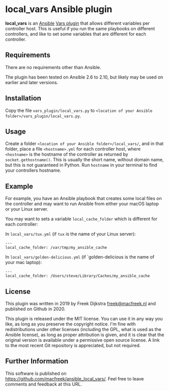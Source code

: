 # local_vars Ansible plugin

**local_vars** is an [Ansible](https://www.ansible.com) [Vars plugin](https://docs.ansible.com/ansible/latest/plugins/vars.html) that allows different variables per controller host. This is useful if you run the same playbooks on different controllers, and like to set some variables that are different for each controller.

## Requirements

There are no requirements other than Ansible.

The plugin has been tested on Ansible 2.6 to 2.10, but likely may be used on earlier and later versions.

## Installation

Copy the file `vars_plugin/local_vars.py` to `<location of your Ansible folder>/vars_plugin/local_vars.py`.

## Usage

Create a folder `<location of your Ansible folder>/local_vars/`, and in that folder, place a file `<hostname>.yml` for each controller host, where `<hostname>` is the hostname of the controller as returned by `socket.gethostname()`. This is usually the short name, without domain name, but this is not guaranteed in Python. Run `hostname` in your terminal to find your controllers hostname.

## Example

For example, you have an Ansible playbook that creates some local files on the controller and may want to run Ansible from either your macOS laptop or your Linux server.

You may want to sets a variable `local_cache_folder` which is different for each controller:

In `local_vars/tux.yml` (if `tux` is the name of your Linux server):

    ---
    local_cache_folder: /var/tmp/my_ansible_cache

In `local_vars/golden-delicious.yml` (if `golden-delicious is the name of your mac laptop):

    ---
    local_cache_folder: /Users/steve/Library/Caches/my_ansible_cache

## License

This plugin was written in 2019 by Freek Dijkstra <freek@macfreek.nl> and published on Github in 2020.

This plugin is released under the MIT license. You can use it in any way you like, as long as you preserve the copyright notice. I'm fine with redistributions under other licenses (including the GPL, what is used as the Ansible license), as long as proper attribution is given, and it is clear that the original version is available under a permissive open source license. A link to the most recent Git repository is appreciated, but not required.

## Further Information

This software is published on https://github.com/macfreek/ansible_local_vars/.
Feel free to leave comments and feedback at this URL.
